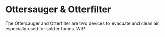 # Ottersauger & Otterfilter

The Ottersauger and Otterfilter are two devices to evacuate and clean air, especially used for solder fumes. WIP
